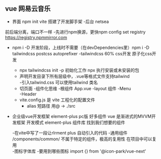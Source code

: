 ## vue 网易云音乐

- 界面
npm init vite 搭建了开发脚手架
-后台
  netsea

 前后端分离，端口不一样
-先进行npm换源，更快npm config set registry https://registry.npmmirror.com
- npm i -D 开发阶段，上线时不需要（在devDependencies里）npm i -D tailwindcss postcss autoprefixer
 -tailwindcss 60% css开发 原子化css开发
   - npx tailwindcss init -p 初始化工作
      npx 执行安装或未安装的包
   - 声明开发目录下所有层级中，.vue等格式文件支持tailwind   
   -引入tailwind.css
     可以使用tailwind 类名
   - 切页面
   -组件化思维
     -根组件 App.vue
     -layout 组件
        -Menu  
        -Header
  - vite.config.js 是 vite 工程化的配置文件
     - alias 短路径
      用@ -> ./src       
 - 企业级vue开发框架 element-plus pc版
   好多组件 
   vue 是渐进式的MVVM开发框架 开发模式
   element-plus 组件库 找到我们想要的组件  

   -在vite中写了一段让rlrment plus 自动引入的代码
   -通用组件
     /components/common/
     不属于特定的组件，极高的复用性 在项目中可以复用   
   -图标字体库
     -要用到哪些图标
        import {} from '@icon-park/vue-next'  